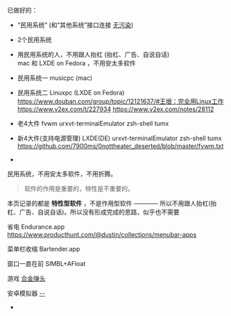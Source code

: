 
已做好的：
- “民用系统” (和“其他系统”接口连接 [无污染](https://github.com/7900ms/00nottheater_deserted/blob/master/small/系统分划and防系统污染.md))
- 2个民用系统
- 用民用系统的人，不用跟人抬杠 (抬杠、广告、自说自话) <br>
mac 和 LXDE on Fedora ，不用安太多软件
- 民用系统一
musicpc (mac)
- 民用系统二
Linuxpc (LXDE on Fedora)
https://www.douban.com/group/topic/12121637/#王垠：完全用Linux工作
https://www.v2ex.com/t/227934
https://www.v2ex.com/notes/28112
- 老4大件
fvwm urxvt-terminalEmulator zsh-shell tumx
- 新4大件(支持电源管理)
LXDE(DE) urxvt-terminalEmulator zsh-shell tumx
https://github.com/7900ms/0nottheater_deserted/blob/master/fvwm.txt

-

民用系统，不用安太多软件，不用折腾。

> 软件的作用是重要的，特性是不重要的。

本页记录的都是 **特性型软件** ，不是作用型软件 ———— 所以不用跟人抬杠(抬杠、广告、自说自话)。所以没有形成完成的思路，似乎也不需要

省电 Endurance.app
https://www.producthunt.com/@dustin/collections/menubar-apps

菜单栏收缩 Bartender.app

窗口一直在前 SIMBL+AFloat

游戏 [合金弹头](https://github.com/7900ms/000nottheater_deserted_systemsoftware/tree/master/local-game)

安卓模拟器 [--](https://www.genymotion.com/download/)

-

